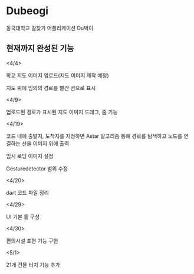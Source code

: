 # Dubeogi

동국대학교 길찾기 어플리케이션 Du벅이

## 현재까지 완성된 기능
<4/4>  

학교 지도 이미지 업로드(지도 이미지 제작 예정)  

지도 위에 임의의 경로를 빨간 선으로 표시  

<4/9>  

업로드된 경로가 표시된 지도 이미지 드래그, 줌 기능  

<4/19>  

코드 내에 출발지, 도착지를 지정하면 Astar 알고리즘 통해 경로를 탐색하고 노드를 연결하는 선을 이미지 위에 출력  

임시 로딩 이미지 설정  

Gesturedetector 범위 수정  

<4/20>  

dart 코드 파일 정리  

<4/29>  

UI 기본 틀 구성  

<4/30>

편의시설 표현 기능 구현  

<5/1>  

21개 건물 터치 기능 추가  


